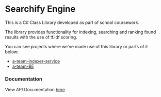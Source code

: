 # Searchify Engine


This is a C# Class Library developed as part of school coursework.

The library provides functionality for indexing, searching and ranking found results with the use of tf.idf scoring.

You can see projects where we've made use of this library or parts of it below:
- [a-team-indexer-service](https://github.com/oluwafenyi/a-team-indexer-service)
- [a-team-BE](https://github.com/isaaccodekill/a-team-BE)

### Documentation
View API Documentation [here](https://oluwafenyi.github.io/searchify-engine/api/index.html)
